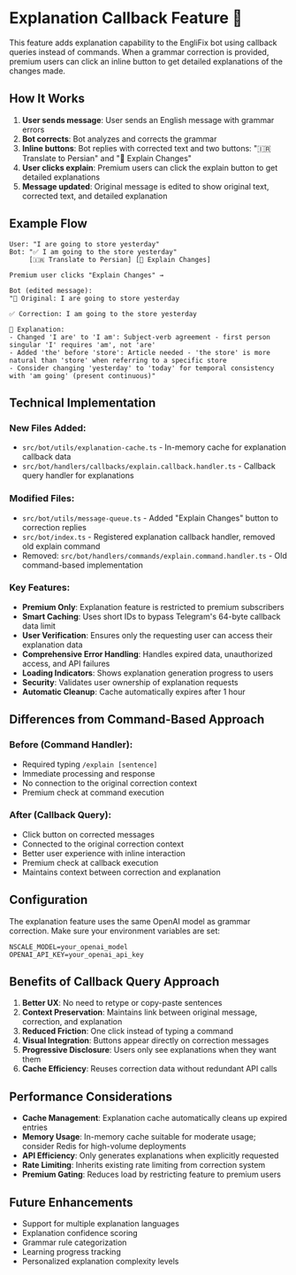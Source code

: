 # Explanation Callback Feature 🧠

This feature adds explanation capability to the EngliFix bot using callback queries instead of commands. When a grammar correction is provided, premium users can click an inline button to get detailed explanations of the changes made.

## How It Works

1. **User sends message**: User sends an English message with grammar errors
2. **Bot corrects**: Bot analyzes and corrects the grammar
3. **Inline buttons**: Bot replies with corrected text and two buttons: "🇮🇷 Translate to Persian" and "🧠 Explain Changes"
4. **User clicks explain**: Premium users can click the explain button to get detailed explanations
5. **Message updated**: Original message is edited to show original text, corrected text, and detailed explanation

## Example Flow

```
User: "I are going to store yesterday"
Bot: "✅ I am going to the store yesterday"
     [🇮🇷 Translate to Persian] [🧠 Explain Changes]

Premium user clicks "Explain Changes" →

Bot (edited message):
"📝 Original: I are going to store yesterday

✅ Correction: I am going to the store yesterday

🧠 Explanation:
- Changed 'I are' to 'I am': Subject-verb agreement - first person singular 'I' requires 'am', not 'are'
- Added 'the' before 'store': Article needed - 'the store' is more natural than 'store' when referring to a specific store
- Consider changing 'yesterday' to 'today' for temporal consistency with 'am going' (present continuous)"
```

## Technical Implementation

### New Files Added:

- `src/bot/utils/explanation-cache.ts` - In-memory cache for explanation callback data
- `src/bot/handlers/callbacks/explain.callback.handler.ts` - Callback query handler for explanations

### Modified Files:

- `src/bot/utils/message-queue.ts` - Added "Explain Changes" button to correction replies
- `src/bot/index.ts` - Registered explanation callback handler, removed old explain command
- Removed: `src/bot/handlers/commands/explain.command.handler.ts` - Old command-based implementation

### Key Features:

- **Premium Only**: Explanation feature is restricted to premium subscribers
- **Smart Caching**: Uses short IDs to bypass Telegram's 64-byte callback data limit
- **User Verification**: Ensures only the requesting user can access their explanation data
- **Comprehensive Error Handling**: Handles expired data, unauthorized access, and API failures
- **Loading Indicators**: Shows explanation generation progress to users
- **Security**: Validates user ownership of explanation requests
- **Automatic Cleanup**: Cache automatically expires after 1 hour

## Differences from Command-Based Approach

### Before (Command Handler):
- Required typing `/explain [sentence]`
- Immediate processing and response
- No connection to the original correction context
- Premium check at command execution

### After (Callback Query):
- Click button on corrected messages
- Connected to the original correction context
- Better user experience with inline interaction
- Premium check at callback execution
- Maintains context between correction and explanation

## Configuration

The explanation feature uses the same OpenAI model as grammar correction. Make sure your environment variables are set:

```env
NSCALE_MODEL=your_openai_model
OPENAI_API_KEY=your_openai_api_key
```

## Benefits of Callback Query Approach

1. **Better UX**: No need to retype or copy-paste sentences
2. **Context Preservation**: Maintains link between original message, correction, and explanation
3. **Reduced Friction**: One click instead of typing a command
4. **Visual Integration**: Buttons appear directly on correction messages
5. **Progressive Disclosure**: Users only see explanations when they want them
6. **Cache Efficiency**: Reuses correction data without redundant API calls

## Performance Considerations

- **Cache Management**: Explanation cache automatically cleans up expired entries
- **Memory Usage**: In-memory cache suitable for moderate usage; consider Redis for high-volume deployments
- **API Efficiency**: Only generates explanations when explicitly requested
- **Rate Limiting**: Inherits existing rate limiting from correction system
- **Premium Gating**: Reduces load by restricting feature to premium users

## Future Enhancements

- Support for multiple explanation languages
- Explanation confidence scoring
- Grammar rule categorization
- Learning progress tracking
- Personalized explanation complexity levels
